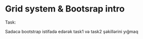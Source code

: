 # Grid system & Bootsrap intro

Task:

Sadəcə bootstrap istifadə edərək task1 və task2 şəkillərini yığmaq
